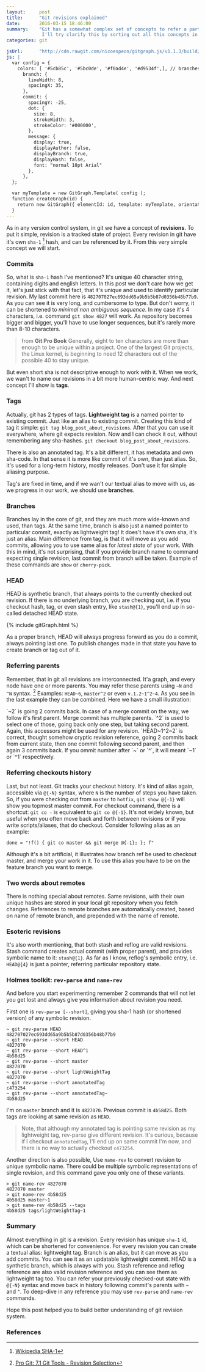 ```yaml
---
layout:     post
title:      "Git revisions explained"
date:       2016-03-15 18:46:00
summary:    "Git has a somewhat complex set of concepts to refer a particular point in history. We have commits, branches, tags, remotes. Moe than enough to get confused!
             I'll try clarify this by sorting out all this concepts in holistic system, connecting them together from simple to complex."
categories: git

jsUrl:      "http://cdn.rawgit.com/nicoespeon/gitgraph.js/v1.1.3/build/gitgraph.js"
js: |
  var config = { 
    colors: [ '#5cb85c', '#5bc0de', '#f0ad4e', '#d9534f',], // branches colors, 1 per column
      branch: {
        lineWidth: 8,
        spacingX: 35,
      },
      commit: {
        spacingY: -25,
        dot: {
          size: 8,
          strokeWidth: 3,
          strokeColor: '#000000',
        },
        message: {
          display: true,
          displayAuthor: false,
          displayBranch: true,
          displayHash: false,
          font: "normal 10pt Arial"
        },
      },
  };

  var myTemplate = new GitGraph.Template( config );
  function createGraph(id) {
    return new GitGraph({ elementId: id, template: myTemplate, orientation: "vertical" })
  }
---
```


As in any version control system, in git we have a concept of __revisions__. To put it simple, revision is a tracked state of project.
Every revision in git have it's own `sha-1` [^1] hash, and can be referenced by it. From this very simple concept we will start.

### Commits
So, what is `sha-1` hash I've mentioned? It's unique 40 character string, containing digits and english letters. In this post we don't care how we get it, let's just stick with that fact, that it's unique and used to identify particular revision.
My last commit here is `482707027ec693dd65a9b5b5b87d0356b48b77b9`. As you can see it is very long, and cumbersome to type. But don't worry, it can be shortened to _minimal non ambiguous sequence_.
In my case it's 4 characters, i.e. command `git show 4827` will work. As repository becomes bigger and bigger,
you'll have to use longer sequences, but it's rarely more than 8-10 characters.

> from __Git Pro Book__
> Generally, eight to ten characters are more than enough to be unique within a project. One of the largest Git projects, the Linux kernel, is beginning to need 12 characters out of the possible 40 to stay unique.

But even short sha is not descriptive enough to work with it. When we work, we wan't to name our revisions in a bit more human-centric way. And next concept I'll show is __tags__.

### Tags
Actually, git has 2 types of tags.
__Lightweight tag__ is a named pointer to existing commit. Just like an alias to existing commit.
Creating this kind of tag it simple: `git tag blog_post_about_revisions`. After that you can use it everywhere, where git expects revision.
Now and I can check it out, without remembering any sha-hashes. `git checkout blog_post_about_revisions`.

There is also an annotated tag. It's a bit different, it has metadata and own sha-code. In that sense it is more like commit of it's own, than just alias.
So, it's used for a long-term history, mostly releases. Don't use it for simple aliasing purpose.

Tag's are fixed in time, and if we wan't our textual alias to move with us, as we progress in our work, we should use __branches__.

### Branches
Branches lay in the core of git, and they are much more wide-known and used, than tags.
At the same time, branch is also just a named pointer to particular commit, exactly as lightweight tag! It does't have it's own sha, it's just an alias.
Main difference from tag, is that it will move as you add commits, allowing you to use same alias for _latest state_ of your work.
With this in mind, it's not surprising, that if you provide branch name to command expecting single revision, last commit from branch will be taken.
Example of these commands are `show` or `cherry-pick`.

### HEAD
HEAD is synthetic branch, that always points to the currently checked out revision.
If there is no underlying branch, you are checking out, i.e. if you checkout hash, tag, or even stash entry, like `stash@{1}`, you'll end up in so-called detached HEAD state.

{% include gitGraph.html %}
<style>
		#gitCommand > code, #gitCommand > small { vertical-align: middle; }
		#gitCommand > code { font-size: medium; }
</style>
<script>
	var commonSetup = function() {
		var gitgraph = createGraph("gitGraph");
		gitgraph.branch("master");
		return gitgraph;
	}
	var curr = 0;
  var msg = function(str) {
    jQuery("#gitCommand").html(curr + ". " + str)
  }

  var steps = [
		function() {
			commonSetup().commit("[HEAD] C1");
			msg("<code>commit C1</code> <small># On master</small>")
		},
		function() {
			commonSetup().commit("C1").commit("[HEAD] C2");
			msg("<code>commit C2</code> <small># On master: Both HEAD and master moved.</small>")
		},
		function() {
			commonSetup().commit("C1").commit("[HEAD] C2")
			msg("<code>checkout C2</code> <small># Detached HEAD: No active branch for this checkout</small>")
		},
		function() {
			commonSetup().commit("C1").commit("C2").branch("HEAD").commit("C3");
			msg("<code>commit C3</code> <small># Detached HEAD: HEAD updated, master unaffected</small>")
		},
  ];
  gitNext = function() {
      curr++;
      curr = curr % steps.length;
      steps[curr]();
    };
  
    gitBack = function() {
      curr--;
      curr = (curr + steps.length) % steps.length;
      steps[curr]();
    };
  steps[curr]();
</script>

As a proper branch, HEAD will always progress forward as you do a commit, always pointing last one.
To publish changes made in that state you have to create branch or tag out of it.

### Referring parents
Remember, that in git all revisions are interconnected. It'a graph, and every node have one or more parents. You may refer these parents using `~N` and `^N` syntax. [^2]
Examples: `HEAD~6`, `master^2` or even `v.1.2~1^2~4`. As you see in the last example they can be combined.
Here we have a small illustration:
<div class="row" style="margin-top: 1em"><canvas id="gitGraphParent"></canvas></div>
<script>
  var gitgraph = createGraph("gitGraphParent");
  var master = gitgraph.branch("master");
  master.commit("C1 (HEAD~3, HEAD~1^2~2)");
  var feature = master.branch("feature");
  feature.commit("F1 (HEAD~1^2~1)");
  master.commit("C2 (HEAD~2 or HEAD^^ or HEAD^~)");
  feature.commit("F2 (HEAD~1^2 or HEAD~^2)");
  feature.merge(master, "Merge branch 'feature' (HEAD~1 or HEAD^1)");
  master.commit("C3 (HEAD)");
</script>
`~2` is going 2 commits back. In case of a merge commit on the way, we follow it's first parent. Merge commit has multiple parents. `^2` is used to select one of those, going back only one step, but taking second parent.
Again, this accessors might be used for any revision. `HEAD~1^2~2` is correct, thought somehow cryptic revision reference, going 2 commits back from current state, then one commit following second parent, and then again 3 commits back.
If you ommit number after `~` or `^`, it will meant `~1` or `^1` respectively.

### Referring checkouts history
Last, but not least. Git tracks your checkout history. It's kind of alias again, accessible via `@{-N}` syntax, where `N` is the number of steps you have taken.
So, if you were checking out from `master` to `hotfix`, `git show @{-1}` will show you topmost master commit. For checkout command, there is a shortcut: `git co -` is equivalent to `git co @{-1}`.
It's not widely known, but useful when you often move back and forth between revisions or if you write scripts/aliases, that do checkout.
Consider following alias as an example:  

```
done = "!f() { git co master && git merge @{-1}; }; f"
```

Although it's a bit artificial, it illustrates how branch ref be used to checkout master, and merge your work in it.
To use this alias you have to be on the feature branch you want to merge.

### Two words about remotes
There is nothing special about remotes. Same revisions, with their own unique hashes are stored in your local git repository when you fetch changes.
References to remote branches are automatically created, based on name of remote branch, and prepended with the name of remote.

### Esoteric revisions
It's also worth mentioning, that both stash and reflog are valid revisions. Stash command creates actual commit (with proper parent),
and provides symbolic name to it: `stash@{1}`. As far as I know, reflog's symbolic entry, i.e. `HEAD@{4}` is just a pointer, referring particular repository state.

### Holmes toolkit: `rev-parse` and `name-rev`
And before you start experimenting remember 2 commands that will not let you get lost and always give you information about revision you need.

First one is `rev-parse [--short]`, giving you sha-1 hash (or shortened version) of any symbolic revision.

```
~ git rev-parse HEAD
482707027ec693dd65a9b5b5b87d0356b48b77b9
~ git rev-parse --short HEAD  
4827070
~ git rev-parse --short HEAD^1
4b58d25
~ git rev-parse --short master
4827070
~ git rev-parse --short lightWeightTag
4827070
~ git rev-parse --short annotatedTag
c473254
~ git rev-parse --short annotatedTag~
4b58d25
```

I'm on `master` branch and it is `4827070`. Previous commit is `4b58d25`. Both tags are looking at same revision as `HEAD`.  

> Note, that although my annotated tag is pointing same revision as my lightweight tag, rev-parse give different revision.
It's curious, because if I checkout `annotatedTag`, I'll end up on same commit I'm now, and there is no way to actually checkout `c473254`.

Another direction is also possible, Use `name-rev` to convert revision to unique symbolic name.
There could be multiple symbolic representations of single revision, and this command gave you only one of these variants.

```
> git name-rev 4827070        
4827070 master
> git name-rev 4b58d25
4b58d25 master~1
> git name-rev 4b58d25 --tags
4b58d25 tags/lightWeightTag~1
```

### Summary

Almost everything in git is a revision. Every revision has unique `sha-1` id, which can be shortened for convenience.
For every revision you can create a textual alias: lightweight tag. Branch is an alias,
but it can move as you add commits. You can see it as an updatable lightweight commit. HEAD is a synthetic branch, which is always with you.
Stash reference and reflog reference are also valid revision reference and you can see them as lightweight tag too.
You can refer your previously checked-out state with `@{-N}` syntax and move back in history following commit's parents with `~` and `^`.
To deep-dive in any reference you may use `rev-parse` and `name-rev` commands.

Hope this post helped you to build better understanding of git revision system.

### References

[^1]: [Wikipedia SHA-1](https://en.wikipedia.org/wiki/SHA-1)
[^2]: [Pro Git: 7.1 Git Tools - Revision Selection](https://git-scm.com/book/en/v2/Git-Tools-Revision-Selection)
